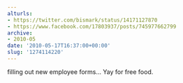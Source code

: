 ```yaml
---
alturls:
- https://twitter.com/bismark/status/14171127870
- https://www.facebook.com/17803937/posts/745977662799
archive:
- 2010-05
date: '2010-05-17T16:37:00+00:00'
slug: '1274114220'
---
```


filling out new employee forms... Yay for free food.

